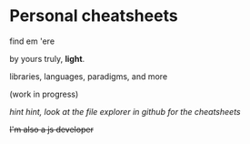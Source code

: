 # Personal cheatsheets

find em 'ere

by yours truly, **light**.

libraries, languages, paradigms, and more

(work in progress)


*hint hint, look at the file explorer in github for the cheatsheets*


~~I'm also a js developer~~
